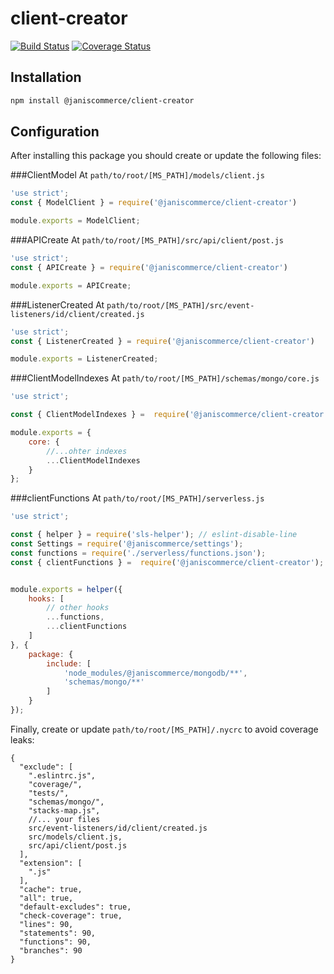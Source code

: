 # client-creator

[![Build Status](https://travis-ci.org/janis-commerce/client-creator.svg?branch=master)](https://travis-ci.org/janis-commerce/client-creator)
[![Coverage Status](https://coveralls.io/repos/github/janis-commerce/client-creator/badge.svg?branch=master)](https://coveralls.io/github/janis-commerce/client-creator?branch=master)



## Installation
```sh
npm install @janiscommerce/client-creator
```
## Configuration

After installing this package you should create or update the following files:

###ClientModel
At `path/to/root/[MS_PATH]/models/client.js`

```js
'use strict';
const { ModelClient } = require('@janiscommerce/client-creator')

module.exports = ModelClient;

```

###APICreate
At `path/to/root/[MS_PATH]/src/api/client/post.js`

```js
'use strict';
const { APICreate } = require('@janiscommerce/client-creator')

module.exports = APICreate;
```

###ListenerCreated
At `path/to/root/[MS_PATH]/src/event-listeners/id/client/created.js`

```js
'use strict';
const { ListenerCreated } = require('@janiscommerce/client-creator')

module.exports = ListenerCreated;
```

###ClientModelIndexes
At `path/to/root/[MS_PATH]/schemas/mongo/core.js`

```js
'use strict';

const { ClientModelIndexes } =  require('@janiscommerce/client-creator');

module.exports = {
	core: {
        //...ohter indexes
		...ClientModelIndexes
	}
};

```

###clientFunctions
At `path/to/root/[MS_PATH]/serverless.js`

```js
'use strict';

const { helper } = require('sls-helper'); // eslint-disable-line
const Settings = require('@janiscommerce/settings');
const functions = require('./serverless/functions.json');
const { clientFunctions } =  require('@janiscommerce/client-creator');


module.exports = helper({
	hooks: [
		// other hooks
        ...functions,
        ...clientFunctions
	]
}, {
	package: {
		include: [
			'node_modules/@janiscommerce/mongodb/**',
			'schemas/mongo/**'
		]
	}
});


```

Finally, create or update `path/to/root/[MS_PATH]/.nycrc` to avoid coverage leaks:
```
{
  "exclude": [
    ".eslintrc.js",
    "coverage/",
    "tests/",
    "schemas/mongo/",
    "stacks-map.js",
    //... your files
    src/event-listeners/id/client/created.js
    src/models/client.js,
    src/api/client/post.js
  ],
  "extension": [
    ".js"
  ],
  "cache": true,
  "all": true,
  "default-excludes": true,
  "check-coverage": true,
  "lines": 90,
  "statements": 90,
  "functions": 90,
  "branches": 90
}
```
